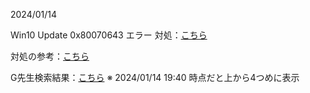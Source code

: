 2024/01/14

Win10 Update 0x80070643 エラー
対処：[こちら](https://support.microsoft.com/ja-jp/topic/kb5028997-winre-%E6%9B%B4%E6%96%B0%E3%83%97%E3%83%AD%E3%82%B0%E3%83%A9%E3%83%A0%E3%82%92%E3%82%A4%E3%83%B3%E3%82%B9%E3%83%88%E3%83%BC%E3%83%AB%E3%81%99%E3%82%8B%E3%81%9F%E3%82%81%E3%81%AB%E3%83%91%E3%83%BC%E3%83%86%E3%82%A3%E3%82%B7%E3%83%A7%E3%83%B3%E3%81%AE%E3%82%B5%E3%82%A4%E3%82%BA%E3%82%92%E6%89%8B%E5%8B%95%E3%81%A7%E5%A4%89%E6%9B%B4%E3%81%99%E3%82%8B%E6%89%8B%E9%A0%86-400faa27-9343-461c-ada9-24c8229763bf)

対処の参考：[こちら](https://support.microsoft.com/ja-jp/topic/kb5034441-windows-10-%E3%83%90%E3%83%BC%E3%82%B8%E3%83%A7%E3%83%B3-21h2-%E3%81%8A%E3%82%88%E3%81%B3-22h2-%E7%94%A8-windows-%E5%9B%9E%E5%BE%A9%E7%92%B0%E5%A2%83%E3%81%AE%E6%9B%B4%E6%96%B0%E3%83%97%E3%83%AD%E3%82%B0%E3%83%A9%E3%83%A0-2024-%E5%B9%B4-1-%E6%9C%88-9-%E6%97%A5-62c04204-aaa5-4fee-a02a-2fdea17075a8)

G先生検索結果：[こちら](https://news.mynavi.jp/techplus/article/20240111-2860896/)
※ 2024/01/14 19:40 時点だと上から4つめに表示